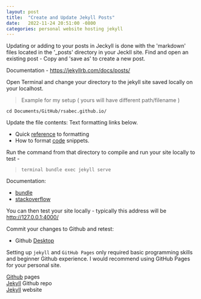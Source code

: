 ```yaml
---
layout: post
title:  "Create and Update Jekyll Posts"
date:   2022-11-24 20:51:00 -0800
categories: personal website hosting jekyll 
---
```


Updating or adding to your posts in Jeckyll is done with the 'markdown' files located in the '\_posts' directory in your Jeckll site.
Find and open an existing post - Copy and 'save as' to create a new post.

Documentation - <a href="https://jekyllrb.com/docs/posts/">https://jekyllrb.com/docs/posts/</a>


Open Terminal and change your directory to the jekyll site saved locally on your localhost. <br>
>Example for my setup ( yours will have different path/filename )<br>
```terminal
cd Documents/GitHub/rsabec.github.io/
```

Update the file contents: Text formatting links below.
* Quick [reference](http://simpleprimate.com/blog/markdown-basics) to formatting
* How to format [code](https://stackoverflow.com/questions/51313127/jekyll-inserting-extra-code-when-generating-blog-posts) snippets.


Run the command from that directory to compile and run your site locally to test - <br>
>``terminal
bundle exec jekyll serve
`` <br>

Documentation:
* [bundle]( https://jekyllrb.com/tutorials/using-jekyll-with-bundler/)
* [stackoverflow](https://stackoverflow.com/questions/51157446/whats-the-difference-between-bundle-exec-jekyll-serve-and-jekyll-serve)

You can then test your site locally - typically this address will be http://127.0.0.1:4000/ <br>

Commit your changes to Github and retest:
* Github [Desktop](https://desktop.github.com/ )<br>



Setting up `jekyll` and `GitHub Pages` only required basic programming skills and beginner Github experience.  I would recommend using GitHub Pages for your personal site.


[Github]( https://pages.github.com/ ) pages <br>
[Jekyll]( https://github.com/jekyll/jekyll ) Github repo <br>
[Jekyll]( https://jekyllrb.com/ ) website
